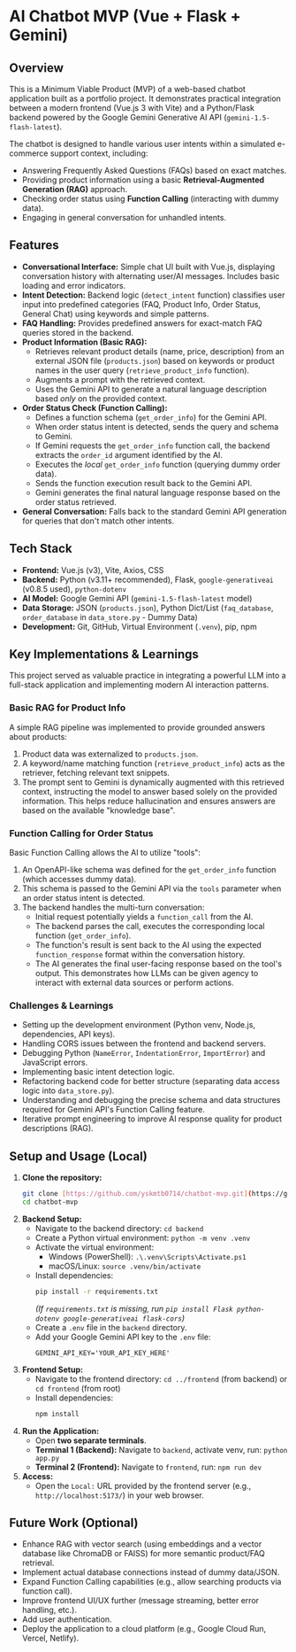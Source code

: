 # AI Chatbot MVP (Vue + Flask + Gemini)

## Overview

This is a Minimum Viable Product (MVP) of a web-based chatbot application built as a portfolio project. It demonstrates practical integration between a modern frontend (Vue.js 3 with Vite) and a Python/Flask backend powered by the Google Gemini Generative AI API (`gemini-1.5-flash-latest`).

The chatbot is designed to handle various user intents within a simulated e-commerce support context, including:
* Answering Frequently Asked Questions (FAQs) based on exact matches.
* Providing product information using a basic **Retrieval-Augmented Generation (RAG)** approach.
* Checking order status using **Function Calling** (interacting with dummy data).
* Engaging in general conversation for unhandled intents.

## Features

* **Conversational Interface:** Simple chat UI built with Vue.js, displaying conversation history with alternating user/AI messages. Includes basic loading and error indicators.
* **Intent Detection:** Backend logic (`detect_intent` function) classifies user input into predefined categories (FAQ, Product Info, Order Status, General Chat) using keywords and simple patterns.
* **FAQ Handling:** Provides predefined answers for exact-match FAQ queries stored in the backend.
* **Product Information (Basic RAG):**
    * Retrieves relevant product details (name, price, description) from an external JSON file (`products.json`) based on keywords or product names in the user query (`retrieve_product_info` function).
    * Augments a prompt with the retrieved context.
    * Uses the Gemini API to generate a natural language description based *only* on the provided context.
* **Order Status Check (Function Calling):**
    * Defines a function schema (`get_order_info`) for the Gemini API.
    * When order status intent is detected, sends the query and schema to Gemini.
    * If Gemini requests the `get_order_info` function call, the backend extracts the `order_id` argument identified by the AI.
    * Executes the *local* `get_order_info` function (querying dummy order data).
    * Sends the function execution result back to the Gemini API.
    * Gemini generates the final natural language response based on the order status retrieved.
* **General Conversation:** Falls back to the standard Gemini API generation for queries that don't match other intents.

## Tech Stack

* **Frontend:** Vue.js (v3), Vite, Axios, CSS
* **Backend:** Python (v3.11+ recommended), Flask, `google-generativeai` (v0.8.5 used), `python-dotenv`
* **AI Model:** Google Gemini API (`gemini-1.5-flash-latest` model)
* **Data Storage:** JSON (`products.json`), Python Dict/List (`faq_database`, `order_database` in `data_store.py` - Dummy Data)
* **Development:** Git, GitHub, Virtual Environment (`.venv`), pip, npm

## Key Implementations & Learnings

This project served as valuable practice in integrating a powerful LLM into a full-stack application and implementing modern AI interaction patterns.

### Basic RAG for Product Info

A simple RAG pipeline was implemented to provide grounded answers about products:
1.  Product data was externalized to `products.json`.
2.  A keyword/name matching function (`retrieve_product_info`) acts as the retriever, fetching relevant text snippets.
3.  The prompt sent to Gemini is dynamically augmented with this retrieved context, instructing the model to answer based solely on the provided information. This helps reduce hallucination and ensures answers are based on the available "knowledge base".

### Function Calling for Order Status

Basic Function Calling allows the AI to utilize "tools":
1.  An OpenAPI-like schema was defined for the `get_order_info` function (which accesses dummy data).
2.  This schema is passed to the Gemini API via the `tools` parameter when an order status intent is detected.
3.  The backend handles the multi-turn conversation:
    * Initial request potentially yields a `function_call` from the AI.
    * The backend parses the call, executes the corresponding local function (`get_order_info`).
    * The function's result is sent back to the AI using the expected `function_response` format within the conversation history.
    * The AI generates the final user-facing response based on the tool's output.
    This demonstrates how LLMs can be given agency to interact with external data sources or perform actions.

### Challenges & Learnings

* Setting up the development environment (Python venv, Node.js, dependencies, API keys).
* Handling CORS issues between the frontend and backend servers.
* Debugging Python (`NameError`, `IndentationError`, `ImportError`) and JavaScript errors.
* Implementing basic intent detection logic.
* Refactoring backend code for better structure (separating data access logic into `data_store.py`).
* Understanding and debugging the precise schema and data structures required for Gemini API's Function Calling feature.
* Iterative prompt engineering to improve AI response quality for product descriptions (RAG).

## Setup and Usage (Local)

1.  **Clone the repository:**
    ```bash
    git clone [https://github.com/yskmtb0714/chatbot-mvp.git](https://github.com/yskmtb0714/chatbot-mvp.git)
    cd chatbot-mvp
    ```
2.  **Backend Setup:**
    * Navigate to the backend directory: `cd backend`
    * Create a Python virtual environment: `python -m venv .venv`
    * Activate the virtual environment:
        * Windows (PowerShell): `.\.venv\Scripts\Activate.ps1`
        * macOS/Linux: `source .venv/bin/activate`
    * Install dependencies:
        ```bash
        pip install -r requirements.txt 
        ```
        *(If `requirements.txt` is missing, run `pip install Flask python-dotenv google-generativeai flask-cors`)*
    * Create a `.env` file in the `backend` directory.
    * Add your Google Gemini API key to the `.env` file:
        ```
        GEMINI_API_KEY='YOUR_API_KEY_HERE'
        ```
3.  **Frontend Setup:**
    * Navigate to the frontend directory: `cd ../frontend` (from backend) or `cd frontend` (from root)
    * Install dependencies:
        ```bash
        npm install
        ```
4.  **Run the Application:**
    * Open **two separate terminals**.
    * **Terminal 1 (Backend):** Navigate to `backend`, activate venv, run: `python app.py`
    * **Terminal 2 (Frontend):** Navigate to `frontend`, run: `npm run dev`
5.  **Access:**
    * Open the `Local:` URL provided by the frontend server (e.g., `http://localhost:5173/`) in your web browser.

## Future Work (Optional)

* Enhance RAG with vector search (using embeddings and a vector database like ChromaDB or FAISS) for more semantic product/FAQ retrieval.
* Implement actual database connections instead of dummy data/JSON.
* Expand Function Calling capabilities (e.g., allow searching products via function call).
* Improve frontend UI/UX further (message streaming, better error handling, etc.).
* Add user authentication.
* Deploy the application to a cloud platform (e.g., Google Cloud Run, Vercel, Netlify).